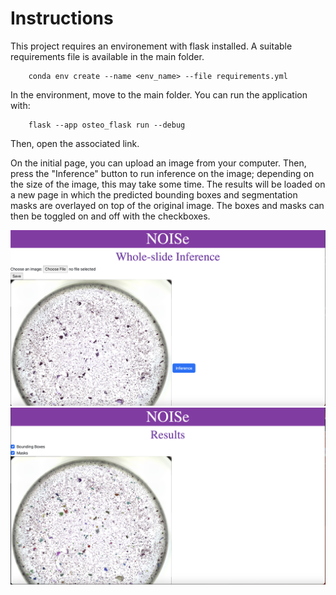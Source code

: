 # Instructions

This project requires an environement with flask installed. A suitable requirements file is available in the main folder.

        conda env create --name <env_name> --file requirements.yml

In the environment, move to the main folder. You can run the application with:

        flask --app osteo_flask run --debug

Then, open the associated link.

On the initial page, you can upload an image from your computer. Then, press the "Inference" button to run inference on the image; depending on the size of the image, this may take some time. The results will be loaded on a new page in which the predicted bounding boxes and segmentation masks are overlayed on top of the original image. The boxes and masks can then be toggled on and off with the checkboxes.

![Image of image loading page](demo_images/inference.png "Title")
![Image of results page](demo_images/results.png "Title")

